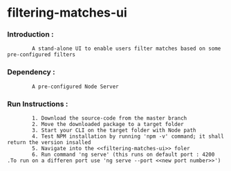 # filtering-matches-ui

### **Introduction :**
			A stand-alone UI to enable users filter matches based on some pre-configured filters

### **Dependency :**
			A pre-configured Node Server
			
### **Run Instructions :**
			1. Download the source-code from the master branch
			2. Move the downloaded package to a target folder
			3. Start your CLI on the target folder with Node path
			4. Test NPM installation by running 'npm -v' command; it shall return the version insalled
			5. Navigate into the <<filtering-matches-ui>> foler
			6. Run command 'ng serve' (this runs on default port : 4200 .To run on a differen port use 'ng serve --port <<new port number>>') 
